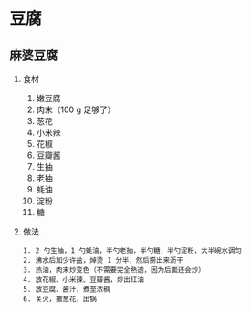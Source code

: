 # 豆腐

## 麻婆豆腐

1. 食材
   1. 嫩豆腐
   2. 肉末（100 g 足够了）
   3. 葱花
   4. 小米辣
   5. 花椒
   6. 豆瓣酱
   7. 生抽
   8. 老抽
   9. 蚝油
   10. 淀粉
   11. 糖

2. 做法

    ```text
    1. 2 勺生抽，1 勺蚝油，半勺老抽，半勺糖，半勺淀粉，大半碗水调匀
    2. 沸水后加少许盐，焯烫 1 分半，然后捞出来沥干
    3. 热油，肉末炒变色（不需要完全熟透，因为后面还会炒）
    4. 放花椒、小米辣、豆瓣酱，炒出红油
    5. 放豆腐、酱汁，煮至浓稠
    6. 关火，撒葱花，出锅
    ```

